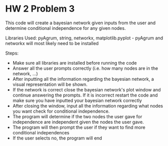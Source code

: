 # HW 2 Problem 3

This code will create a bayesian network given inputs from the user and determine conditional independence
for any given nodes.

Libraries Used: pyAgrum, string, networkx, matplotlib.pyplot
        - pyAgrum and networkx will most likely need to be installed

Steps:
  - Make sure all libraries are installed before running the code
  - Answer all the user prompts correctly (i.e. how many nodes are in the network, ...)
  - After inputting all the information regarding the bayesian network, a visual representation will
    be shown.
  - If the network is correct close the bayesian network's plot window and continue
    answering the prompts. If it is incorrect restart the code and make sure you have
    inputted your bayesian network correctly
  - After closing the window, input all the information regarding what nodes you want
    check for conditional independence.
  - The program will determine if the two nodes the user gave for independence are independent
    given the nodes the user gave.
  - The program will then prompt the user if they want to find more conditional independences
  - If the user selects no, the program will end
